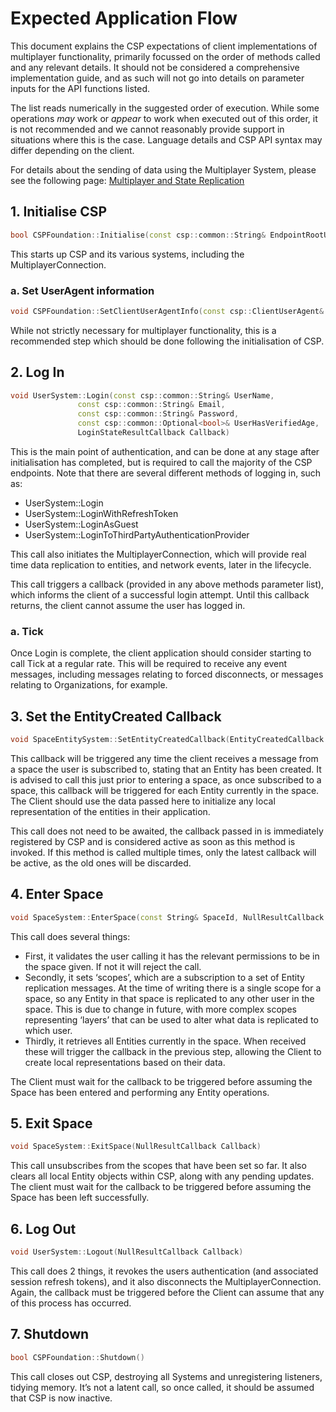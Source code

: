 # Expected Application Flow

This document explains the CSP expectations of client implementations of multiplayer functionality, primarily focussed on the order of methods called and any relevant details. It should not be considered a comprehensive implementation guide, and as such will not go into details on parameter inputs for the API functions listed.

The list reads numerically in the suggested order of execution. While some operations _may_ work or _appear_ to work when executed out of this order, it is not recommended and we cannot reasonably provide support in situations where this is the case.
Language details and CSP API syntax may differ depending on the client.

For details about the sending of data using the Multiplayer System, please see the following page:
[Multiplayer and State Replication](https://github.com/magnopus-opensource/connected-spaces-platform/wiki/Multiplayer-and-State-Replication)

## 1. Initialise CSP
```c++
bool CSPFoundation::Initialise(const csp::common::String& EndpointRootURI, const csp::common::String& InTenant)
```

This starts up CSP and its various systems, including the MultiplayerConnection.

### a. Set UserAgent information
```c++
void CSPFoundation::SetClientUserAgentInfo(const csp::ClientUserAgent& ClientUserAgentHeader)
```

While not strictly necessary for multiplayer functionality, this is a recommended step which should be done following the initialisation of CSP.

## 2. Log In
```c++
void UserSystem::Login(const csp::common::String& UserName,
   			   const csp::common::String& Email,
   			   const csp::common::String& Password,
   			   const csp::common::Optional<bool>& UserHasVerifiedAge,
   			   LoginStateResultCallback Callback)
```

This is the main point of authentication, and can be done at any stage after initialisation has completed, but is required to call the majority of the CSP endpoints.
Note that there are several different methods of logging in, such as:
* UserSystem::Login
* UserSystem::LoginWithRefreshToken
* UserSystem::LoginAsGuest
* UserSystem::LoginToThirdPartyAuthenticationProvider

This call also initiates the MultiplayerConnection, which will provide real time data replication to entities, and network events, later in the lifecycle.

This call triggers a callback (provided in any above methods parameter list), which informs the client of a successful login attempt. Until this callback returns, the client cannot assume the user has logged in.

### a. Tick
Once Login is complete, the client application should consider starting to call Tick at a regular rate. This will be required to receive any event messages, including messages relating to forced disconnects, or messages relating to Organizations, for example.

## 3. Set the EntityCreated Callback
```c++
void SpaceEntitySystem::SetEntityCreatedCallback(EntityCreatedCallback Callback)
```

This callback will be triggered any time the client receives a message from a space the user is subscribed to, stating that an Entity has been created. It is advised to call this just prior to entering a space, as once subscribed to a space, this callback will be triggered for each Entity currently in the space. The Client should use the data passed here to initialize any local representation of the entities in their application.

This call does not need to be awaited, the callback passed in is immediately registered by CSP and is considered active as soon as this method is invoked. If this method is called multiple times, only the latest callback will be active, as the old ones will be discarded.

## 4. Enter Space
```c++
void SpaceSystem::EnterSpace(const String& SpaceId, NullResultCallback Callback)
```

This call does several things:
* First, it validates the user calling it has the relevant permissions to be in the space given. If not it will reject the call. 
* Secondly, it sets ‘scopes’, which are a subscription to a set of Entity replication messages. At the time of writing there is a single scope for a space, so any Entity in that space is replicated to any other user in the space. This is due to change in future, with more complex scopes representing ‘layers’ that can be used to alter what data is replicated to which user.
* Thirdly, it retrieves all Entities currently in the space. When received these will trigger the callback in the previous step, allowing the Client to create local representations based on their data.

The Client must wait for the callback to be triggered before assuming the Space has been entered and performing any Entity operations.

## 5. Exit Space
```c++
void SpaceSystem::ExitSpace(NullResultCallback Callback)
```

This call unsubscribes from the scopes that have been set so far. It also clears all local Entity objects within CSP, along with any pending updates.
The client must wait for the callback to be triggered before assuming the Space has been left successfully.

## 6. Log Out
```c++
void UserSystem::Logout(NullResultCallback Callback)
```

This call does 2 things, it revokes the users authentication (and associated session refresh tokens), and it also disconnects the MultiplayerConnection. Again, the callback must be triggered before the Client can assume that any of this process has occurred.

## 7. Shutdown
```c++
bool CSPFoundation::Shutdown()
```

This call closes out CSP, destroying all Systems and unregistering listeners, tidying memory. It’s not a latent call, so once called, it should be assumed that CSP is now inactive.
